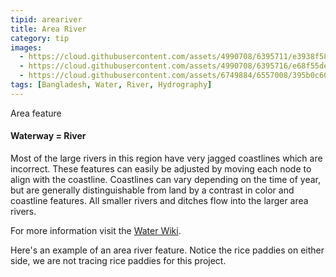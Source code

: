 ```yaml
---
tipid: areariver
title: Area River
category: tip
images:
  - https://cloud.githubusercontent.com/assets/4990708/6395711/e3938f58-bda7-11e4-8a2f-bd796d18607c.PNG
  - https://cloud.githubusercontent.com/assets/4990708/6395716/e68f55de-bda7-11e4-9553-e684324ea656.PNG
  - https://cloud.githubusercontent.com/assets/6749884/6557008/395b0c60-c648-11e4-80de-546ceed965f9.jpg
tags: [Bangladesh, Water, River, Hydrography]
---
```

Area feature
#### Waterway = River 

Most of the large rivers in this region have very jagged coastlines which are incorrect.  These features can easily be adjusted by moving each node to align with the coastline.  Coastlines can vary depending on the time of year, but are generally distinguishable from land by a contrast in color and coastline features.  All smaller rivers and ditches flow into the larger area rivers.    

For more information visit the <a href="http://wiki.openstreetmap.org/wiki/Water" target="_blank">Water Wiki</a>.

Here's an example of an area river feature. Notice the rice paddies on either side, we are not tracing rice paddies for this project.
